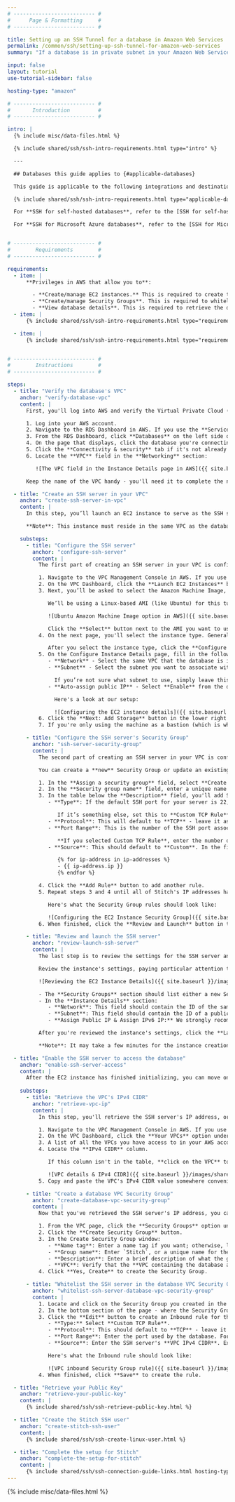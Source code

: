 ```yaml
---
# -------------------------- #
#      Page & Formatting     #
# -------------------------- #

title: Setting up an SSH Tunnel for a database in Amazon Web Services
permalink: /common/ssh/setting-up-ssh-tunnel-for-amazon-web-services
summary: "If a database is in private subnet in your Amazon Web Services account, you can use an SSH tunnel to connect Stitch. This tutorial will walk you through setting up an SSH server and configuring access for an Amazon RDS or Amazon Redshift connection to Stitch."

input: false
layout: tutorial
use-tutorial-sidebar: false

hosting-type: "amazon"

# -------------------------- #
#       Introduction         #
# -------------------------- #

intro: |
  {% include misc/data-files.html %}

  {% include shared/ssh/ssh-intro-requirements.html type="intro" %}

  ---

  ## Databases this guide applies to {#applicable-databases}

  This guide is applicable to the following integrations and destinations:

  {% include shared/ssh/ssh-intro-requirements.html type="applicable-databases" %}

  For **SSH for self-hosted databases**, refer to the [SSH for self-hosted databases guide]({{ link.connections.ssh-generic | prepend: site.baseurl }}).

  For **SSH for Microsoft Azure databases**, refer to the [SSH for Microsoft Azure guide]({{ link.connections.ssh-microsoft-azure | prepend: site.baseurl }}).


# -------------------------- #
#        Requirements        #
# -------------------------- #

requirements:
  - item: |
      **Privileges in AWS that allow you to**:

        - **Create/manage EC2 instances.** This is required to create the SSH server.
        - **Create/manage Security Groups**. This is required to whitelist Stitch's IP addresses.
        - **View database details**. This is required to retrieve the database's connection details.
  - item: |
      {% include shared/ssh/ssh-intro-requirements.html type="requirements" requirement-type="linux-familiarity" %}

  - item: |
      {% include shared/ssh/ssh-intro-requirements.html type="requirements" requirement-type="windows-ssh-client" %}


# -------------------------- #
#        Instructions        #
# -------------------------- #

steps:
  - title: "Verify the database's VPC"
    anchor: "verify-database-vpc"
    content: |
      First, you'll log into AWS and verify the Virtual Private Cloud (VPC) the database is in. The SSH server you'll create in Step 2 must reside in the same VPC as the database. 

      1. Log into your AWS account.
      2. Navigate to the RDS Dashboard in AWS. If you use the **Services** menu (top left corner), click the **RDS** option under the **Database** section.
      3. From the RDS Dashboard, click **Databases** on the left side of the page.
      4. On the page that displays, click the database you're connecting to Stitch. This will open the Instance Details page.
      5. Click the **Connectivity & security** tab if it's not already open.
      6. Locate the **VPC** field in the **Networking** section:

         ![The VPC field in the Instance Details page in AWS]({{ site.baseurl }}/images/shared/ssh/amazon-locate-vpc.png)

      Keep the name of the VPC handy - you'll need it to complete the next step.

  - title: "Create an SSH server in your VPC"
    anchor: "create-ssh-server-in-vpc"
    content: |
      In this step, you’ll launch an EC2 instance to serve as the SSH server. This publicly accessible instance will act as an intermediary, forwarding the traffic from Stitch through an encrypted tunnel to the database in the private subnet.

      **Note**: This instance must reside in the same VPC as the database. Refer to [Step 1](#verify-database-vpc) if you aren't sure which VPC to use.

    substeps:
      - title: "Configure the SSH server"
        anchor: "configure-ssh-server"
        content: |
          The first part of creating an SSH server in your VPC is configuring the instance.

          1. Navigate to the VPC Management Console in AWS. If you use the **Services** menu (top left corner), click the **VPC** option under the **Networking & Content Delivery** section.
          2. On the VPC Dashboard, click the **Launch EC2 Instances** button.
          3. Next, you’ll be asked to select the Amazon Machine Image, or AMI, that will be used to launch the instance.

             We’ll be using a Linux-based AMI (like Ubuntu) for this tutorial:

             ![Ubuntu Amazon Machine Image option in AWS]({{ site.baseurl }}/images/shared/ssh/amazon-ec2-ubuntu-ami.png)

             Click the **Select** button next to the AMI you want to use.
          4. On the next page, you'll select the instance type. Generally, a small instance will work just fine. For example: `t2.medium`. You can find more info about instance types on [Amazon's website](https://aws.amazon.com/ec2/instance-types/){:target="new"}.

             After you select the instance type, click the **Configure Instance Details** button in the lower right corner of the page to continue.
          5. On the Configure Instance Details page, fill in the following fields:
             - **Network** - Select the same VPC that the database is in. Refer to [Step 1](#verify-database-vpc) if you aren't sure which VPC to use.
             - **Subnet** - Select the subnet you want to associate with the EC2 instance. This should be a **public** subnet - that is, a subnet with an Internet Gateway - as this will automatically assign a public IP address to machines in the subnet.

               If you’re not sure what subnet to use, simply leave this as the default.
             - **Auto-assign public IP** - Select **Enable** from the drop-down. This should be enabled to ensure the machine has a public IP address.

               Here's a look at our setup:

               ![Configuring the EC2 instance details]({{ site.baseurl }}/images/shared/ssh/amazon-ec2-instance-details.png)
          6. Click the **Next: Add Storage** button in the lower right corner of the page to continue.
          7. If you're only using the machine as a bastion (which is what we're doing in this tutorial), adding storage and tags are unnecessary. Skip over these pages until you reach the **Configure Security Group** page.

      - title: "Configure the SSH server's Security Group"
        anchor: "ssh-server-security-group"
        content: |
          The second part of creating an SSH server in your VPC is configuring the security group. During this step, you'll add Stitch's IP addresses to the security group, which will allow traffic from Stitch to access the SSH server.

          You can create a **new** Security Group or update an existing one. For this tutorial, we'll create a new group.

          1. In the **Assign a security group** field, select **Create a new security group**.
          2. In the **Security group name** field, enter a unique name for the Security Group. For example: `Stitch Bastion`
          3. In the table below the **Description** field, you'll add Stitch's IP addresses to the security group:
             - **Type**: If the default SSH port for your server is 22, set this to **SSH**.

                If it’s something else, set this to **Custom TCP Rule**.
             - **Protocol**: This will default to **TCP** - leave it as-is.
             - **Port Range**: This is the number of the SSH port associated with the server. **If you selected SSH as the Type**, this will default to `22`.

                **If you selected Custom TCP Rule**, enter the number of the SSH port in this field.
             - **Source**: This should default to **Custom**. In the field next to the Source drop-down menu, paste one of the following IP addresses:

                {% for ip-address in ip-addresses %}
                - {{ ip-address.ip }}
                {% endfor %}

          4. Click the **Add Rule** button to add another rule.
          5. Repeat steps 3 and 4 until all of Stitch's IP addresses have been added to the Security Group.

             Here's what the Security Group rules should look like:

             ![Configuring the EC2 Instance Security Group]({{ site.baseurl }}/images/shared/ssh/amazon-ec2-security-group.png)
          6. When finished, click the **Review and Launch** button in the lower right corner of the page.

      - title: "Review and launch the SSH server"
        anchor: "review-launch-ssh-server"
        content: |
          The last step is to review the settings for the SSH server and launch it.

          Review the instance's settings, paying particular attention to the fields highlighted in the image below:

          ![Reviewing the EC2 Instance Details]({{ site.baseurl }}/images/shared/ssh/amazon-ec2-instance-review.png)

          - The **Security Groups** section should list either a new Security Group for Stitch OR an existing group that contains group rules for Stitch's IP addresses. If it doesn't, [refer to Step 2.2](#ec2-instance-security-group) for instructions.
          - In the **Instance Details** section:
             - **Network**: This field should contain the ID of the same VPC that the database is in.
             - **Subnet**: This field should contain the ID of a public subnet.
             - **Assign Public IP & Assign IPv6 IP:** We strongly recommend using a [public subnet with the instance](#configure-ec2-instance) and auto-assigning a public IP address. This will ensure that Stitch can access the instance.

          After you're reviewed the instance's settings, click the **Launch** button in the lower right corner to launch the instance.

          **Note**: It may take a few minutes for the instance creation process to complete. The status in the VPC Dashboard page will change to `Available` when the instance is ready.

  - title: "Enable the SSH server to access the database"
    anchor: "enable-ssh-server-access"
    content: |
      After the EC2 instance has finished initializing, you can move onto configuring the access rules for database. In this section, you'll create a VPC Security Group that will forward traffic from the SSH server (EC2 instance) to the database in the private subnet.
    
    substeps:
      - title: "Retrieve the VPC's IPv4 CIDR"
        anchor: "retrieve-vpc-ip"
        content: |
          In this step, you'll retrieve the SSH server's IP address, or IPv4 CIDR. This value will be followed by a slash and a number between 0 and 32. For example: `10.0.0.0/16`

          1. Navigate to the VPC Management Console in AWS. If you use the **Services** menu (top left corner), click the **VPC** option under the **Networking & Content Delivery** section.
          2. On the VPC Dashboard, click the **Your VPCs** option under **Virtual Private Cloud** in the menu on the left side of the page.
          3. A list of all the VPCs you have access to in your AWS account will display. Locate the VPC that contains the database and the SSH server.
          4. Locate the **IPv4 CIDR** column.

             If this column isn't in the table, **click on the VPC** to open its details in the bottom section of the page:

             ![VPC details & IPv4 CIDR]({{ site.baseurl }}/images/shared/ssh/amazon-vpc-ipv4-cidr.png)
          5. Copy and paste the VPC's IPv4 CIDR value somewhere convenient - you'll need it in the next step.

      - title: "Create a database VPC Security Group"
        anchor: "create-database-vpc-security-group"
        content: |
          Now that you've retrieved the SSH server's IP address, you can create a security group that will allow traffic from the SSH server to access the database.

          1. From the VPC page, click the **Security Groups** option under **Security** in the menu on the left side of the page.
          2. Click the **Create Security Group** button.
          3. In the Create Security Group window:
             - **Name tag**: Enter a name tag if you want; otherwise, leave blank.
             - **Group name**: Enter `Stitch`, or a unique name for the Security Group.
             - **Description**: Enter a brief description of what the group is.
             - **VPC**: Verify that the **VPC containing the database and SSH server** is selected in the drop-down.
          4. Click **Yes, Create** to create the Security Group.

      - title: "Whitelist the SSH server in the database VPC Security Group"
        anchor: "whitelist-ssh-server-database-vpc-security-group"
        content: |
          1. Locate and click on the Security Group you created in the previous step.
          2. In the bottom section of the page - where the Security Group's details are displayed - click the **Inbound Rules** tab.
          3. Click the **Edit** button to create an Inbound rule for the Security Group:
             - **Type:** Select **Custom TCP Rule**.
             - **Protocol**: This should default to **TCP** - leave it as-is.
             - **Port Range**: Enter the port used by the database. For example: For a PostgreSQL database, the port might be `5432`.
             - **Source**: Enter the SSH server's **VPC IPv4 CIDR**. Ex: `10.0.0.0/16`

             Here's what the Inbound rule should look like:

             ![VPC inbound Security Group rule]({{ site.baseurl }}/images/shared/ssh/amazon-vpc-inbound-security-group-rule.png)
          4. When finished, click **Save** to create the rule.

  - title: "Retrieve your Public Key"
    anchor: "retrieve-your-public-key"
    content: |
      {% include shared/ssh/ssh-retrieve-public-key.html %}

  - title: "Create the Stitch SSH user"
    anchor: "create-stitch-ssh-user"
    content: |
      {% include shared/ssh/ssh-create-linux-user.html %}

  - title: "Complete the setup for Stitch"
    anchor: "complete-the-setup-for-stitch"
    content: |
      {% include shared/ssh/ssh-connection-guide-links.html hosting-type="amazon" %}
---
```

{% include misc/data-files.html %}